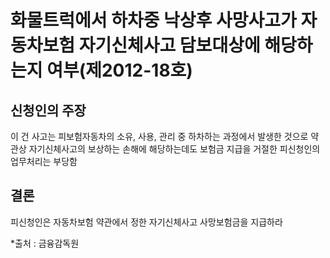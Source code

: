 # 화물트럭에서 하차중 낙상후 사망사고가 자동차보험 자기신체사고 담보대상에 해당하는지 여부(제2012-18호)

## 신청인의 주장

이 건 사고는 피보험자동차의 소유, 사용, 관리 중 하차하는 과정에서 발생한 것으로 약관상 자기신체사고의 보상하는 손해에 해당하는데도  보험금 지급을 거절한 피신청인의 업무처리는 부당함

## 결론

피신청인은 자동차보험 약관에서 정한 자기신체사고 사망보험금을 지급하라

*출처 : 금융감독원
